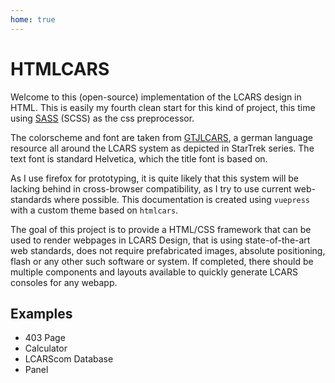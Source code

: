 ```yaml
---
home: true
---
```


# HTMLCARS

Welcome to this (open-source) implementation of the LCARS design in HTML.
This is easily my fourth clean start for this kind of project, this time
using <a target="_blank" href="http://sass-lang.com">SASS</a> (SCSS) as
the css preprocessor.

The colorscheme and font are taken from
<a target="_blank" href="http://gtjlcars.de">GTJLCARS</a>, a german
language resource all around the LCARS system as depicted in StarTrek
series. The text font is standard Helvetica, which the title font is based
on.

As I use firefox for prototyping, it is quite likely that this system will
be lacking behind in cross-browser compatibility, as I try to use current
web-standards where possible. This documentation is created using `vuepress`
with a custom theme based on `htmlcars`.

The goal of this project is to provide a HTML/CSS framework that can be
used to render webpages in LCARS Design, that is using state-of-the-art
web standards, does not require prefabricated images, absolute positioning,
flash or any other such software or system. If completed, there should be
multiple components and layouts available to quickly generate LCARS consoles
for any webapp.

## Examples

* <router-link to="/examples/403">403 Page</router-link>
* <router-link to="/examples/calculator">Calculator</router-link>
* <router-link to="/examples/lcarscom">LCARScom Database</router-link>
* <router-link to="/examples/panel">Panel</router-link>